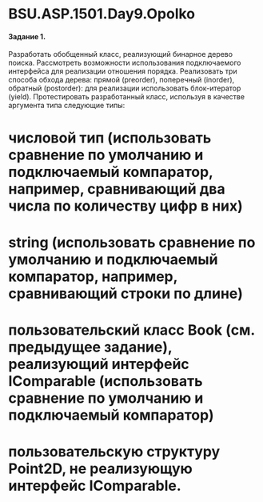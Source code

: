 # BSU.ASP.1501.Day9.Opolko

#### Задание 1.
Разработать обобщенный класс, реализующий бинарное дерево поиска. Рассмотреть возможности использования подключаемого интерфейса для реализации отношения порядка. 
Реализовать три способа обхода дерева: прямой (preorder), поперечный (inorder), обратный (postorder): для реализации использовать блок-итератор (yield). 
Протестировать разработанный класс, используя в качестве аргумента типа следующие типы:
# числовой тип (использовать сравнение по умолчанию и подключаемый компаратор, например, сравнивающий два числа по количеству цифр в них)
# string (использовать сравнение по умолчанию и подключаемый компаратор, например, сравнивающий строки по длине)
# пользовательский класс Book (см. предыдущее задание), реализующий интерфейс IComparable (использовать сравнение по умолчанию и подключаемый компаратор)
# пользовательскую структуру Point2D, не реализующую интерфейс IComparable.
